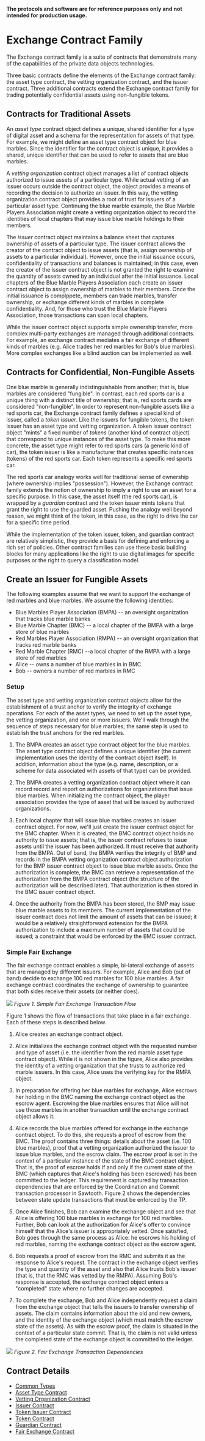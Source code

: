<!---
Licensed under Creative Commons Attribution 4.0 International License
https://creativecommons.org/licenses/by/4.0/
--->

**The protocols and software are for reference purposes only and not intended for production usage.**

# Exchange Contract Family

The Exchange contract family is a suite of contracts that demonstrate many of the capabilities of the private data objects technologies.

Three basic contracts define the elements of the Exchange contract family: the asset type contract, the vetting organization contract, and the issuer contract. Three additional contracts extend the Exchange contract family for trading potentially confidential assets using non-fungible tokens.

## Contracts for Traditional Assets

An *asset type* contract object defines a unique, shared identifier for a type of digital asset and a schema for the representation for assets of that type. For example, we might define an asset type contract object for blue marbles. Since the identifier for the contract object is unique, it provides a shared, unique identifier that can be used to refer to assets that are blue marbles.

A *vetting organization* contract object manages a list of contract objects authorized to issue assets of a particular type. While actual vetting of an issuer occurs outside the contract object, the object provides a means of recording the decision to authorize an issuer. In this way, the vetting organization contract object provides a root of trust for issuers of a particular asset type. Continuing the blue marble example, the Blue Marble Players Association might create a vetting organization object to record the identities of local chapters that may issue blue marble holdings to their members.

The *issuer* contract object maintains a balance sheet that captures ownership of assets of a particular type. The issuer contract allows the creator of the contract object to issue assets (that is, assign ownership of assets to a particular individual). However, once the initial issuance occurs, confidentiality of transactions and balances is maintained; in this case, even the creator of the issuer contract object is not granted the right to examine the quantity of assets owned by an individual after the initial issuance. Local chapters of the Blue Marble Players Association each
create an issuer contract object to assign ownership of marbles to their members. Once the initial issuance is complppete, members can trade marbles, transfer ownership, or exchange different kinds of marbles in complete confidentiality. And, for those who trust the Blue Marble Players Association, those transactions can span local chapters.

While the issuer contract object supports simple ownership transfer, more complex multi-party exchanges are managed through additional contracts. For example, an exchange contract mediates a fair exchange of different kinds of marbles (e.g. Alice trades her red marbles for Bob's blue marbles). More complex exchanges like a blind auction can be implemented as well.

## Contracts for Confidential, Non-Fungible Assets

One blue marble is generally indistinguishable from another; that is, blue marbles are considered "fungible". In contrast, each red sports car is a unique thing with a distinct title of ownership; that is, red sports cards are considered "non-fungible". In order to represent non-fungible assets like a red sports car, the Exchange contract family defines a special kind of issuer, called a *token issuer*. Like the issuers for fungible tokens, the token issuer has an asset type and vetting organization. A token issuer contract object "mints" a fixed number of *tokens* (another kind of contract object) that correspond to unique instances of the asset type. To make this more concrete, the asset type might refer to red sports cars (a generic kind of car), the token issuer is like a manufacturer that creates specific instances (tokens) of the red sports car. Each token represents a specific red sports car.

The red sports car analogy works well for traditional sense of ownership (where ownership implies "possession"). However, the Exchange contract family extends the notion of ownership to imply a right to use an asset for a specific purpose. In this case, the asset itself (the red sports car), is wrapped by a *guardian* contract and the token issuer mints tokens that grant the right to use the guarded asset. Pushing the analogy well beyond reason, we might think of the token, in this case, as the right to drive the car for a specific time period.

While the implementation of the token issuer, token, and guardian contract are relatively simplistic, they provide a basis for defining and enforcing a rich set of policies. Other contract families can use these basic building blocks for many applications like the right to use digital images for specific purposes or the right to query a classification model.

## Create an Issuer for Fungible Assets

The following examples assume that we want to support the exchange of red marbles and blue
marbles. We assume the following identities:

* Blue Marbles Player Association (BMPA) -- an oversight organization that tracks blue marble banks
* Blue Marble Chapter (BMC) -- a local chapter of the BMPA with a large store of blue marbles
* Red Marbles Player Association (RMPA) -- an oversight organization that tracks red marble banks
* Red Marble Chapter (RMC) --a local chapter of the RMPA with a large store of red marbles
* Alice -- owns a number of blue marbles in in BMC
* Bob -- owners a number of red marbles in RMC

### Setup

The asset type and vetting organization contract objects allow for the establishment of a trust anchor to verify the integrity of exchange operations. For each of the asset types, we need to set up the asset type, the vetting organization, and one or more issuers. We'll walk through the sequence of steps necessary for blue marbles; the same step is used to establish the trust anchors for the red marbles.

1. The BMPA creates an asset type contract object for the blue marbles. The asset type contract object defines a unique identifier (the current implementation uses the identity of the contract object itself). In addition, information about the type (e.g. name, description, or a scheme for data associated with assets of that type) can be provided.

2. The BMPA creates a vetting organization contract object where it can record record and report on authorizations for organizations that issue blue marbles. When initializing the contract object, the player association provides the type of asset that will be issued by authorized  organizations.

3. Each local chapter that will issue blue marbles creates an issuer contract object. For now, we'll just create the issuer contract object for the BMC chapter. When it is created, the BMC contract object holds no authority to issue assets; that is, the issuer contract refuses to issue assets until the issuer has been authorized. It must receive that authority from the BMPA. Out of band, the BMPA verifies the integrity of BMP and records in the BMPA vetting organization contract object authorization for the BMP issuer contract object to issue blue marble assets. Once the authorization is complete, the BMC can retrieve a representation of the authorization from the BMPA contract object (the structure of the authorization will be described later). That authorization is then stored in the BMC issuer contract object.

4. Once the authority from the BMPA has been stored, the BMP may issue blue marble assets to its members. The current implementation of the issuer contract does not limit the amount of assets that can be issued; it would be a relatively straightforward extension for the BMPA authorization to include a maximum number of assets that could be issued; a constraint that would be enforced by the BMC issuer contract.

### Simple Fair Exchange

The fair exchange contract enables a simple, bi-lateral exchange of assets that are managed by different issuers. For example, Alice and Bob (out of band) decide to exchange 100 red marbles for 100 blue marbles. A fair exchange contract coordinates the exchange of ownership to guarantee that both sides receive their assets (or neither does).

![](docs/exchange_flow.png)
*Figure 1. Simple Fair Exchange Transaction Flow*

Figure 1 shows the flow of transactions that take place in a fair exchange. Each of these steps is described below.

1. Alice creates an exchange contract object.

2. Alice initializes the exchange contract object with the requested number and type of asset (i.e. the identifier from the red marble asset type contract object). While it is not shown in the figure, Alice also provides the identity of a vetting organization that she trusts to authorize red marble issuers. In this case, Alice uses the verifying key for the RMPA object.

3. In preparation for offering her blue marbles for exchange, Alice escrows her holding in the BMC naming the exchange contract object as the escrow agent. Escrowing the blue marbles ensures that Alice will not use those marbles in another transaction until the exchange contract object allows it.

4. Alice records the blue marbles offered for exchange in the exchange contract object. To do this, she requests a proof of escrow from the BMC. The proof contains three things: details about the asset (i.e. 100 blue marbles), proof that a vetting organization authorized the issuer to issue blue marbles, and the escrow claim. The escrow proof is set in the context of a particular instance of the state of the BMC contract object. That is, the proof of escrow holds if and only if the current state of the BMC (which captures that Alice's holding has been escrowed) has been committed to the ledger. This requirement is captured by transaction dependencies that are enforced by the Coordination and Commit transaction processor in Sawtooth. Figure 2 shows the dependencies between state update transactions that must be enforced by the TP.

5. Once Alice finishes, Bob can examine the exchange object and see that Alice is offering 100 blue marbles in exchange for 100 red marbles. Further, Bob can look at the authorization for Alice's offer to convince himself that the Alice's issuer is appropriately vetted. Once satisfied, Bob goes through the same process as Alice: he escrows his holding of red marbles, naming the exchange contract object as the escrow agent.

6. Bob requests a proof of escrow from the RMC and submits it as the response to Alice's request. The contract in the exchange object verifies the type and quantity of the asset and also that Alice trusts Bob's issuer (that is, that the RMC was vetted by the RMPA). Assuming Bob's response is accepted, the exchange contract object enters a "completed" state where no further changes are accepted.

7. To complete the exchange, Bob and Alice independently request a claim from the exchange object that tells the issuers to transfer ownership of assets. The claim contains information about the old and new owners, and the identity of the exchange object (which must match the escrow state of the assets). As with the escrow proof, the claim is situated in the context of a particular state commit. That is, the claim is not valid unless the completed state of the exchange object is committed to the ledger.

![](docs/dependencies.png)
*Figure 2. Fair Exchange Transaction Dependencies*

## Contract Details

* [Common Types](docs/common_types.md)
* [Asset Type Contract](docs/asset_type.md)
* [Vetting Organization Contract](docs/vetting.md)
* [Issuer Contract](docs/issuer.md)
* [Token Issuer Contract](docs/token_issuer.md)
* [Token Contract](docs/token.md)
* [Guardian Contract](docs/guardian.md)
* [Fair Exchange Contract](docs/exchange.md)
